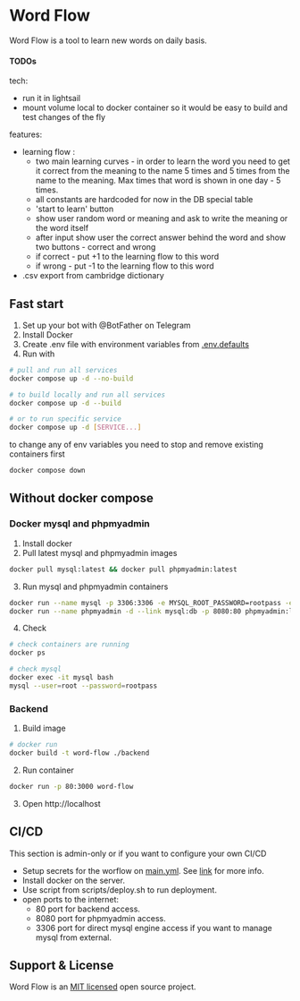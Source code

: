 # Word Flow
Word Flow is a tool to learn new words on daily basis.

#### TODOs
tech:

* run it in lightsail
* mount volume local to docker container so it would be easy to build and test changes of the fly 

features:

* learning flow :
  * two main learning curves - in order to learn the word you need to get it correct from the meaning to the name 5 
    times and 5 times from the name to the meaning. Max times that word is shown in one day - 5 times. 
  * all constants are hardcoded for now in the DB special table
  * 'start to learn' button
  * show user random word or meaning and ask to write the meaning or the word itself
  * after input show user the correct answer behind the word and show two buttons - correct and wrong
  * if correct - put +1 to the learning flow to this word
  * if wrong - put -1 to the learning flow to this word
* .csv export from cambridge dictionary

## Fast start
1. Set up your bot with @BotFather on Telegram
2. Install Docker
3. Create .env file with environment variables from [.env.defaults](.env.defaults)
4. Run with
```bash
# pull and run all services
docker compose up -d --no-build

# to build locally and run all services
docker compose up -d --build

# or to run specific service 
docker compose up -d [SERVICE...]
```

to change any of env variables you need to stop and remove existing containers first
```bash
docker compose down
```

## Without docker compose
### Docker mysql and phpmyadmin
1. Install docker
2. Pull latest mysql and phpmyadmin images
```bash
docker pull mysql:latest && docker pull phpmyadmin:latest
```
3. Run mysql and phpmyadmin containers
```bash
docker run --name mysql -p 3306:3306 -e MYSQL_ROOT_PASSWORD=rootpass -e MYSQL_DATABASE=word_flow -d mysql:latest
docker run --name phpmyadmin -d --link mysql:db -p 8080:80 phpmyadmin:latest
```
4. Check
```bash
# check containers are running
docker ps

# check mysql
docker exec -it mysql bash
mysql --user=root --password=rootpass
```
### Backend
1. Build image
```bash
# docker run
docker build -t word-flow ./backend
```
2. Run container
```bash
docker run -p 80:3000 word-flow
```
3. Open http://localhost

## CI/CD
This section is admin-only or if you want to configure your own CI/CD
- Setup secrets for the worflow on [main.yml](.github/workflows/main.yml). See [link](https://docs.github.com/en/actions/security-guides/encrypted-secrets) for more info.
- Install docker on the server.
- Use script from scripts/deploy.sh to run deployment.
- open ports to the internet: 
  - 80 port for backend access.
  - 8080 port for phpmyadmin access.
  - 3306 port for direct mysql engine access if you want to manage mysql from external.

## Support & License
Word Flow is an [MIT licensed](LICENSE) open source project.
